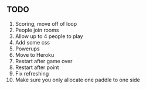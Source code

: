 TODO
----
1. Scoring, move off of loop
2. People join rooms
3. Allow up to 4 people to play
4. Add some css
5. Powerups
6. Move to Heroku
7. Restart after game over
8. Restart after point
9. Fix refreshing
10. Make sure you only allocate one paddle to one side

